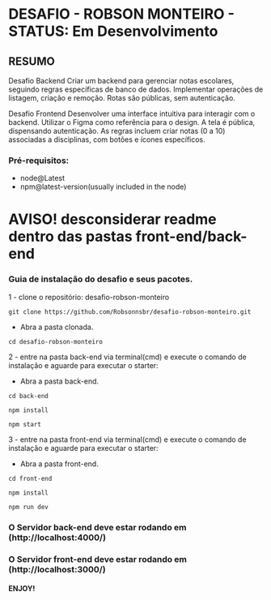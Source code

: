 # DESAFIO - ROBSON MONTEIRO - STATUS: Em Desenvolvimento

## RESUMO
Desafio Backend
Criar um backend para gerenciar notas escolares, seguindo regras específicas de banco de dados. 
Implementar operações de listagem, criação e remoção. Rotas são públicas, sem autenticação.

Desafio Frontend
Desenvolver uma interface intuitiva para interagir com o backend. Utilizar o Figma como referência para o design. 
A tela é pública, dispensando autenticação. As regras incluem criar notas (0 a 10) associadas a disciplinas, com botões e ícones específicos.

### Pré-requisitos:
 - node@Latest
 - npm@latest-version(usually included in the node)

# AVISO! desconsiderar  readme dentro das pastas front-end/back-end

### Guia de instalação do desafio e seus pacotes.
 1 - clone o repositório: desafio-robson-monteiro
```
git clone https://github.com/Robsonnsbr/desafio-robson-monteiro.git
```
  - Abra a pasta clonada.
```
cd desafio-robson-monteiro
```
2 - entre na pasta back-end via terminal(cmd) e execute o comando de instalação e aguarde para executar o starter:
  - Abra a pasta back-end.
```
cd back-end 
```
```
npm install 
```
```
npm start
```
3 - entre na pasta front-end via terminal(cmd) e execute o comando de instalação e aguarde para executar o starter:
  - Abra a pasta front-end.
```
cd front-end 
```
```
npm install
```
```
npm run dev 
```

### O Servidor back-end deve estar rodando em (http://localhost:4000/)
### O Servidor front-end deve estar rodando em (http://localhost:3000/)

#### ENJOY!
